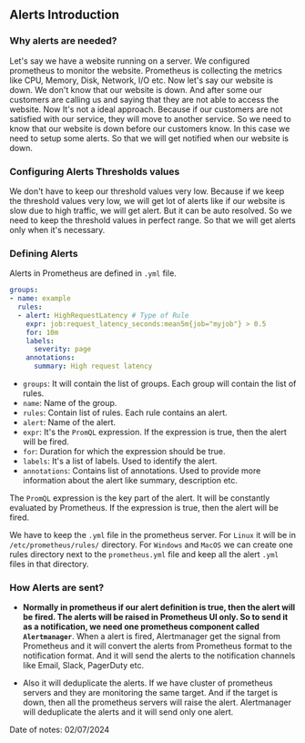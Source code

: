 ## Alerts Introduction

### Why alerts are needed?

Let's say we have a website running on a server. We configured prometheus to monitor the website. Prometheus is collecting the metrics like CPU, Memory, Disk, Network, I/O etc.  Now let's say our website is down. We don't know that our website is down. And after some our customers are calling us and saying that they are not able to access the website. Now It's not a ideal approach. Because if our customers are not satisfied with our service, they will move to another service. So we need to know that our website is down before our customers know. In this case we need to setup some alerts. So that we will get notified when our website is down.

### Configuring Alerts Thresholds values

We don't have to keep our threshold values very low. Because if we keep the threshold values very low, we will get lot of alerts like if our website is slow due to high traffic, we will get alert. But it can be auto resolved. So we need to keep the threshold values in perfect range. So that we will get alerts only when it's necessary.

### Defining Alerts

Alerts in Prometheus are defined in `.yml` file. 

```yml
groups:
- name: example
  rules:
  - alert: HighRequestLatency # Type of Rule
    expr: job:request_latency_seconds:mean5m{job="myjob"} > 0.5
    for: 10m
    labels:
      severity: page
    annotations:
      summary: High request latency
```

- `groups`: It will contain the list of groups. Each group will contain the list of rules.
- `name`: Name of the group.
- `rules`: Contain list of rules. Each rule contains an alert.
- `alert`: Name of the alert.
- `expr`: It's the `PromQL` expression. If the expression is true, then the alert will be fired.
- `for`: Duration for which the expression should be true.
- `labels`: It's a list of labels. Used to identify the alert. 
- `annotations`: Contains list of annotations. Used to provide more information about the alert like summary, description etc.

The `PromQL` expression is the key part of the alert. It will be constantly evaluated by Prometheus. If the expression is true, then the alert will be fired.<br>

We have to keep the `.yml` file in the prometheus server. For `Linux` it will be in `/etc/prometheus/rules/` directory. For `Windows` and `MacOS` we can create one rules directory next to the `prometheus.yml` file
and keep all the alert `.yml` files in that directory.

### How Alerts are sent?

- **Normally in prometheus if our alert definition is true, then the alert will be fired. The alerts will be raised in Prometheus UI only. So to send it as a notification, we need one prometheus component called `Alertmanager`**. When a alert is fired, Alertmanager get the signal from Prometheus and it will convert the alerts from Prometheus format to the notification format. And it will send the alerts to the notification channels like Email, Slack, PagerDuty etc.

- Also it will deduplicate the alerts. If we have cluster of prometheus servers and they are monitoring the same target. And if the target is down, then all the prometheus servers will raise the alert. Alertmanager will deduplicate the alerts and it will send only one alert.

Date of notes: 02/07/2024